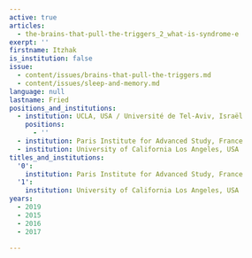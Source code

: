 ```yaml
---
active: true
articles:
  - the-brains-that-pull-the-triggers_2_what-is-syndrome-e
exerpt: ''
firstname: Itzhak
is_institution: false
issue:
  - content/issues/brains-that-pull-the-triggers.md
  - content/issues/sleep-and-memory.md
language: null
lastname: Fried
positions_and_institutions:
  - institution: UCLA, USA / Université de Tel-Aviv, Israël
    positions:
      - ''
  - institution: Paris Institute for Advanced Study, France
  - institution: University of California Los Angeles, USA
titles_and_institutions:
  '0':
    institution: Paris Institute for Advanced Study, France
  '1':
    institution: University of California Los Angeles, USA
years:
  - 2019
  - 2015
  - 2016
  - 2017

---
```

